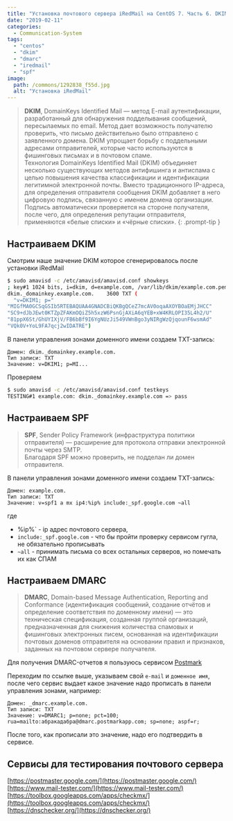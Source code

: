 ```yaml
---
title: "Установка почтового сервера iRedMail на CentOS 7. Часть 6. DKIM, SPF, DMARC"
date: "2019-02-11"
categories: 
  - Communication-System
tags: 
  - "centos"
  - "dkim"
  - "dmarc"
  - "iredmail"
  - "spf"
image:
  path: /commons/1292838_f55d.jpg
  alt: "Установка iRedMail"
---
```


> **DKIM**, DomainKeys Identified Mail — метод E-mail аутентификации, разработанный для обнаружения подделывания сообщений, пересылаемых по email. Метод дает возможность получателю проверить, что письмо действительно было отправлено с заявленного домена. DKIM упрощает борьбу с поддельными адресами отправителей, которые часто используются в фишинговых письмах и в почтовом спаме.  
> Технология DomainKeys Identified Mail (DKIM) объединяет несколько существующих методов антифишинга и антиспама с целью повышения качества классификации и идентификации легитимной электронной почты. Вместо традиционного IP-адреса, для определения отправителя сообщения DKIM добавляет в него цифровую подпись, связанную с именем домена организации. Подпись автоматически проверяется на стороне получателя, после чего, для определения репутации отправителя, применяются «белые списки» и «чёрные списки».
{: .prompt-tip }

## Настраиваем DKIM

Смотрим наше значение DKIM которое сгенерировалось после установки iRedMail

```sh
$ sudo amavisd -c /etc/amavisd/amavisd.conf showkeys
; key#1 1024 bits, i=dkim, d=example.com, /var/lib/dkim/example.com.pem
dkim._domainkey.example.com.	3600 TXT (
  "v=DKIM1; p="
"MIGfMA0GCSqGSIb5RTEBAQUAA4GNADCBiQKBgQCeZ7mcAV0oqaAXOYBOaEMjJHCC"
"SC9+dJbJEwt0KTZpZFAKmOQiZ5h5xzW6PsnGjAXiA6qYEB+xW4KRLOPI35L4h2/U"
"81ppX6St/GhUYIXjV/FB6bBf9I6YgNUzJi549VWnBgo3yNIRgWzQjqounF6wsmAd"
"VQk0V+YoL9FA7qcj2wIDATRE")
```

В панели управления зонами доменного имени создаем TXT-запись:

```
Домен: dkim._domainkey.example.com.
Тип записи: TXT
Значение: v=DKIM1; p=MI...
```

Проверяем

```sh
$ sudo amavisd -c /etc/amavisd/amavisd.conf testkeys
TESTING#1 example.com: dkim._domainkey.example.com => pass
```

## Настраиваем SPF

> **SPF**, Sender Policy Framework (инфраструктура политики отправителя) — расширение для протокола отправки электронной почты через SMTP.  
> Благодаря SPF можно проверить, не подделан ли домен отправителя.

В панели управления зонами доменного имени создаем TXT-запись:

```
Домен: example.com.
Тип записи: TXT
Значение: v=spf1 a mx ip4:%ip% include:_spf.google.com ~all
```

где  
- %ip%` - ip адрес почтового сервера,  
- `include:_spf.google.com` - что бы пройти проверку сервисом гугла, не обязательно прописывать  
- `~all` - принимать письма со всех остальных серверов, но помечать их как СПАМ

## Настраиваем DMARC

> **DMARC**, Domain-based Message Authentication, Reporting and Conformance (идентификация сообщений, создание отчётов и определение соответствия по доменному имени) — это техническая спецификация, созданная группой организаций, предназначенная для снижения количества спамовых и фишинговых электронных писем, основанная на идентификации почтовых доменов отправителя на основании правил и признаков, заданных на почтовом сервере получателя.

Для получения DMARC-отчетов я пользуюсь сервисом [Postmark](https://dmarc.postmarkapp.com/)

Переходим по ссылке выше, указываем свой `e-mail` и `доменное имя`, после чего сервис выдает какое значение надо прописать в панели управления зонами, например:

```
Домен: _dmarc.example.com.
Тип записи: TXT
Значение: v=DMARC1; p=none; pct=100; rua=mailto:абракадабра@dmarc.postmarkapp.com; sp=none; aspf=r;
```

После того, как прописали это значение, надо его подтвердить в сервисе.

## Сервисы для тестирования почтового сервера

[https://postmaster.google.com/](https://postmaster.google.com/)  
[https://www.mail-tester.com/](https://www.mail-tester.com/)  
[https://toolbox.googleapps.com/apps/checkmx/](https://toolbox.googleapps.com/apps/checkmx/)  
[https://dnschecker.org/](https://dnschecker.org/)

